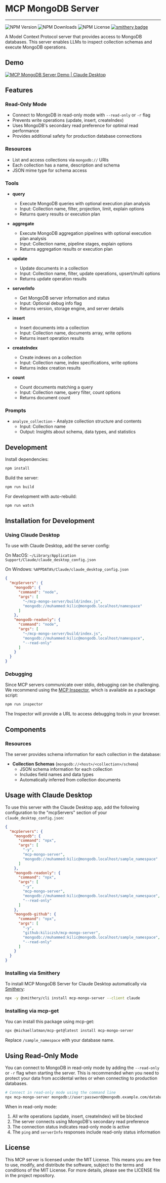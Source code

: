 # MCP MongoDB Server
---
![NPM Version](https://img.shields.io/npm/v/mcp-mongo-server)
![NPM Downloads](https://img.shields.io/npm/dm/mcp-mongo-server)
![NPM License](https://img.shields.io/npm/l/mcp-mongo-server)
[![smithery badge](https://smithery.ai/badge/mcp-mongo-server)](https://smithery.ai/server/mcp-mongo-server)

A Model Context Protocol server that provides access to MongoDB databases. This server enables LLMs to inspect collection schemas and execute MongoDB operations.

## Demo

[![MCP MongoDB Server Demo | Claude Desktop](https://img.youtube.com/vi/FI-oE_voCpA/0.jpg)](https://www.youtube.com/watch?v=FI-oE_voCpA)

## Features

### Read-Only Mode
- Connect to MongoDB in read-only mode with `--read-only` or `-r` flag
- Prevents write operations (update, insert, createIndex)
- Uses MongoDB's secondary read preference for optimal read performance
- Provides additional safety for production database connections

### Resources
- List and access collections via `mongodb://` URIs
- Each collection has a name, description and schema
- JSON mime type for schema access

### Tools
- **query**
  - Execute MongoDB queries with optional execution plan analysis
  - Input: Collection name, filter, projection, limit, explain options
  - Returns query results or execution plan

- **aggregate**
  - Execute MongoDB aggregation pipelines with optional execution plan analysis
  - Input: Collection name, pipeline stages, explain options
  - Returns aggregation results or execution plan

- **update**
  - Update documents in a collection
  - Input: Collection name, filter, update operations, upsert/multi options
  - Returns update operation results

- **serverInfo**
  - Get MongoDB server information and status
  - Input: Optional debug info flag
  - Returns version, storage engine, and server details

- **insert**
  - Insert documents into a collection
  - Input: Collection name, documents array, write options
  - Returns insert operation results

- **createIndex**
  - Create indexes on a collection
  - Input: Collection name, index specifications, write options
  - Returns index creation results

- **count**
  - Count documents matching a query
  - Input: Collection name, query filter, count options
  - Returns document count

### Prompts
- `analyze_collection` - Analyze collection structure and contents
  - Input: Collection name
  - Output: Insights about schema, data types, and statistics


## Development

Install dependencies:
```bash
npm install
```

Build the server:
```bash
npm run build
```

For development with auto-rebuild:
```bash
npm run watch
```

## Installation for Development

### Using Claude Desktop

To use with Claude Desktop, add the server config:

On MacOS: `~/Library/Application Support/Claude/claude_desktop_config.json`

On Windows: `%APPDATA%/Claude/claude_desktop_config.json`

```json
{
  "mcpServers": {
    "mongodb": {
      "command": "node",
      "args": [
        "~/mcp-mongo-server/build/index.js",
        "mongodb://muhammed:kilic@mongodb.localhost/namespace"
      ]
    },
    "mongodb-readonly": {
      "command": "node",
      "args": [
        "~/mcp-mongo-server/build/index.js",
        "mongodb://muhammed:kilic@mongodb.localhost/namespace",
        "--read-only"
      ]
    }
  }
}
```


### Debugging

Since MCP servers communicate over stdio, debugging can be challenging. We recommend using the [MCP Inspector](https://github.com/modelcontextprotocol/inspector), which is available as a package script:

```bash
npm run inspector
```

The Inspector will provide a URL to access debugging tools in your browser.

## Components


### Resources

The server provides schema information for each collection in the database:

- **Collection Schemas** (`mongodb://<host>/<collection>/schema`)
  - JSON schema information for each collection
  - Includes field names and data types
  - Automatically inferred from collection documents


## Usage with Claude Desktop

To use this server with the Claude Desktop app, add the following configuration to the "mcpServers" section of your `claude_desktop_config.json`:

```json
{
  "mcpServers": {
    "mongodb": {
      "command": "npx",
      "args": [
        "-y",
        "mcp-mongo-server",
        "mongodb://muhammed:kilic@mongodb.localhost/sample_namespace"
      ]
    },
    "mongodb-readonly": {
      "command": "npx",
      "args": [
        "-y",
        "mcp-mongo-server",
        "mongodb://muhammed:kilic@mongodb.localhost/sample_namespace",
        "--read-only"
      ]
    },
    "mongodb-github": {
      "command": "npx",
      "args": [
        "-y",
        "github:kiliczsh/mcp-mongo-server",
        "mongodb://muhammed:kilic@mongodb.localhost/sample_namespace",
        "--read-only"
      ]
    }
  }
}
```

### Installing via Smithery

To install MCP MongoDB Server for Claude Desktop automatically via [Smithery](https://smithery.ai/server/mcp-mongo-server):

```bash
npx -y @smithery/cli install mcp-mongo-server --client claude
```

### Installing via mcp-get

You can install this package using mcp-get:

```bash
npx @michaellatman/mcp-get@latest install mcp-mongo-server
```

Replace `/sample_namespace` with your database name.

## Using Read-Only Mode

You can connect to MongoDB in read-only mode by adding the `--read-only` or `-r` flag when starting the server. This is recommended when you need to protect your data from accidental writes or when connecting to production databases.

```bash
# Connect in read-only mode using the command line
npx mcp-mongo-server mongodb://user:password@mongodb.example.com/database --read-only
```

When in read-only mode:
1. All write operations (update, insert, createIndex) will be blocked
2. The server connects using MongoDB's secondary read preference
3. The connection status indicates read-only mode is active
4. The `ping` and `serverInfo` responses include read-only status information

## License

This MCP server is licensed under the MIT License. This means you are free to use, modify, and distribute the software, subject to the terms and conditions of the MIT License. For more details, please see the LICENSE file in the project repository.
